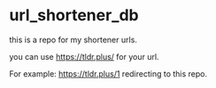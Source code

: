 # url_shortener_db
this is a repo for my shortener urls.

you can use https://tldr.plus/<issue no> for your url.
  
For example:
https://tldr.plus/1 redirecting to this repo.
